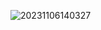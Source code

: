 
![20231106140327](https://github.com/GuillaumeSere/mortage-calculator/assets/75996200/092f96ae-d8b5-4049-adb5-86beb3f13e5b)


